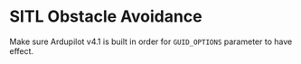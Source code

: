 # SITL Obstacle Avoidance

Make sure Ardupilot v4.1 is built in order for ```GUID_OPTIONS``` parameter to have effect.
